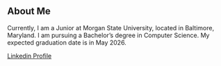 ## About Me
Currently, I am a Junior at Morgan State University, located in Baltimore, Maryland. I am pursuing a Bachelor’s degree in Computer Science. My expected graduation date is in May 2026.

[Linkedin Profile](www.linkedin.com/in/najae-potts
)

